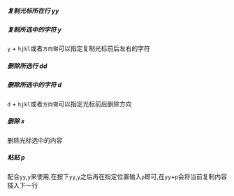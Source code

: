 ##### 复制光标所在行 yy
##### 复制所选中的字符 y
`y` + `hjkl`或者`方向键`可以指定复制光标前后左右的字符
##### 删除所选行 dd
##### 删除所选中的字符 d
`d` + `hjkl`或者`方向键`可以指定光标前后删除方向
##### 删除 x
删除光标选中的内容
##### 粘贴 p
配合`yy`,`y`来使用,在按下`yy`,`y`之后再在指定位置输入`p`即可,在`yy`+`p`会将当前复制内容插入下一行
